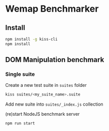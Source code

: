 # Wemap Benchmarker

## Install

```bash
npm install -g kiss-cli
npm install
```

## DOM Manipulation benchmark

### Single suite

Create a new test suite in `suites` folder
```bash
kiss suites/<my_suite_name>.suite
```

Add new suite into `suites/_index.js` collection

(re)start NodeJS benchmark server
```bash
npm run start
```
